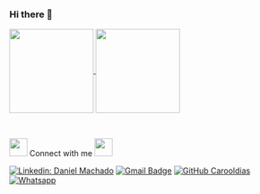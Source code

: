 ### Hi there 👋

<a href="https://github.com/Carooldias">
  <img height="150" align="center" src="https://github-readme-stats.vercel.app/api/top-langs/?username=Carooldias&langs_count=8&layout=compact&theme=great-gatsby" />
</a>
<a href="https://github.com/danielDDHM">
  <img height="150" align="center" src="https://github-readme-stats.vercel.app/api?username=Carooldias&count_private=true&show_icons=true&custom_title=Github%20Status&show=issues&theme=great-gatsby" />
</a>
</p>

<br>
<p align="justify">
<img src="./Assets/Point_Down.gif" height="32px"> Connect with me <img src="./Assets/Point_Down.gif" height="32px">
</p>


[![Linkedin: Daniel Machado](https://img.shields.io/badge/LinkedIn-0077B5?style=for-the-badge&logo=linkedin&logoColor=white)](https://www.linkedin.com/in/carooldias/)
[![Gmail Badge](https://img.shields.io/badge/Gmail-D14836?style=for-the-badge&logo=gmail&logoColor=white)](mailto:carooldiasg@gmail.com)
[![GitHub Carooldias](https://img.shields.io/badge/GitHub-100000?style=for-the-badge&logo=github&logoColor=white)](https://github.com/Carooldias)
[![Whatsapp](https://img.shields.io/badge/WhatsApp-25D366?style=for-the-badge&logo=whatsapp&logoColor=white)](https://wa.me/+351912451917)




